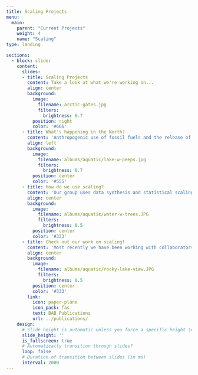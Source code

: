 ```yaml
---
title: Scaling Projects
menu:
  main:
    parent: "Current Projects"
    weight: 4
    name: "Scaling"
type: landing

sections:
  - block: slider
    content:
      slides:
      - title: Scaling Projects
        content: Take a look at what we're working on...
        align: center
        background:
          image:
            filename: arctic-gates.jpg
            filters:
              brightness: 0.7
          position: right
          color: '#666'
      - title: What's happening in the North?
        content: 'Anthropogenic use of fossil fuels and the release of carbon dioxide into the atmosphere is warming the planet, altering the natural methane cycle. Understanding the magnitude of response of natural methane emissions from Northern ecosystems is critical towards quantifying the global methane budget and establishing emission reduction goals.'
        align: left
        background:
          image:
            filename: albums/aquatic/lake-w-peeps.jpg
            filters:
              brightness: 0.7
          position: center
          color: '#555'
      - title: How do we use scaling?
        content: 'Our group uses data synthesis and statistical scaling models to quantify the magnitude and drivers of methane emissions from boreal-Arctic ecosystems. Examples of our research approaches include 1) developing better wetland and lake land cover maps to improve methane emission models, 2) synthesizing available field measurements of methane fluxes to determine environmental drivers of methane and decadal trends in methane emissions, and 3) quantifying methane emissions from the boreal-Arctic region using statistical modeling approaches. Most recently we have been working with collaborators from Woodwell Climate Research Center and the Max Planck Institute to develop the most comprehensive carbon dioxide and methane flux dataset for the boreal-Arctic region, to date.'
        align: center
        background:
          image:
            filename: albums/aquatic/water-w-trees.JPG
            filters:
              brightness: 0.5
          position: center
          color: '#333'
      - title: Check out our work on scaling!
        content: 'Most recently we have been working with collaborators from Woodwell Climate Research Center and the Max Planck Institute to develop the most comprehensive carbon dioxide and methane flux dataset for the boreal-Arctic region, to date.'
        align: center
        background:
          image:
            filename: albums/aquatic/rocky-lake-view.JPG
            filters:
              brightness: 0.5
          position: center
          color: '#333'
        link:
          icon: paper-plane
          icon_pack: fas
          text: BAB Publications
          url: ../publications/
    design:
      # Slide height is automatic unless you force a specific height (e.g. '400px')
      slide_height: ''
      is_fullscreen: true
      # Automatically transition through slides?
      loop: false
      # Duration of transition between slides (in ms)
      interval: 2000
---
```

